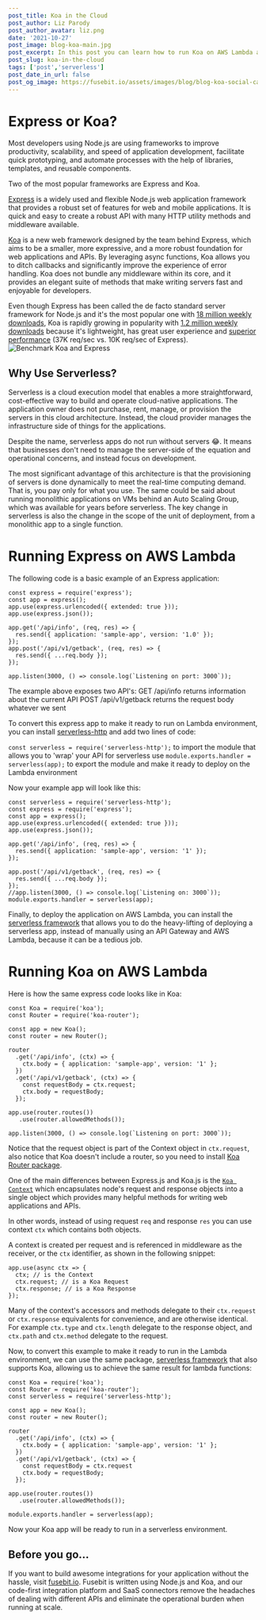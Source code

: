 ```yaml
---
post_title: Koa in the Cloud
post_author: Liz Parody
post_author_avatar: liz.png
date: '2021-10-27'
post_image: blog-koa-main.jpg
post_excerpt: In this post you can learn how to run Koa on AWS Lambda and the differences with Express.
post_slug: koa-in-the-cloud
tags: ['post','serverless']
post_date_in_url: false
post_og_image: https://fusebit.io/assets/images/blog/blog-koa-social-card.png
---
```


# Express or Koa? 

Most developers using Node.js are using frameworks to improve productivity, scalability, and speed of application development, facilitate quick prototyping, and automate processes with the help of libraries, templates, and reusable components.

Two of the most popular frameworks are Express and Koa. 

[Express](https://expressjs.com/) is a widely used and flexible Node.js web application framework that provides a robust set of features for web and mobile applications. It is quick and easy to create a robust API with many HTTP utility methods and middleware available.

[Koa](https://koajs.com/) is a new web framework designed by the team behind Express, which aims to be a smaller, more expressive, and a more robust foundation for web applications and APIs. By leveraging async functions, Koa allows you to ditch callbacks and significantly improve the experience of error handling. Koa does not bundle any middleware within its core, and it provides an elegant suite of methods that make writing servers fast and enjoyable for developers.

Even though Express has been called the de facto standard server framework for Node.js and it's the most popular one with [18 million weekly downloads](https://www.npmjs.com/package/express), Koa is rapidly growing in popularity with [1.2 million weekly downloads](https://www.npmjs.com/package/koa) because it's lightweight, has great user experience and [superior performance](https://www.fastify.io/benchmarks/) (37K req/sec vs. 10K req/sec of Express).
![Benchmark Koa and Express](blog-performance-koa-express.png "Benchmark Koa and Express")

## Why Use Serverless? 
Serverless is a cloud execution model that enables a more straightforward, cost-effective way to build and operate cloud-native applications. The application owner does not purchase, rent, manage, or provision the servers in this cloud architecture. Instead, the cloud provider manages the infrastructure side of things for the applications.

Despite the name, serverless apps do not run without servers 😂. It means that businesses don't need to manage the server-side of the equation and operational concerns, and instead focus on development.

The most significant advantage of this architecture is that the provisioning of servers is done dynamically to meet the real-time computing demand. That is, you pay only for what you use. The same could be said about running monolithic applications on VMs behind an Auto Scaling Group, which was available for years before serverless. The key change in serverless is also the change in the scope of the unit of deployment, from a monolithic app to a single function. 
# Running Express on AWS Lambda

The following code is a basic example of an Express application:

```
const express = require('express');
const app = express();
app.use(express.urlencoded({ extended: true }));
app.use(express.json());

app.get('/api/info', (req, res) => {
  res.send({ application: 'sample-app', version: '1.0' });
});
app.post('/api/v1/getback', (req, res) => {
  res.send({ ...req.body });
});

app.listen(3000, () => console.log(`Listening on port: 3000`));
```

The example above exposes two API's:
GET /api/info returns information about the current API
POST /api/v1/getback returns the request body whatever we sent

To convert this express app to make it ready to run on Lambda environment, you can install [serverless-http](https://www.npmjs.com/package/serverless-http) and add two lines of code:


`const serverless = require('serverless-http');` to import the module that allows you to 'wrap' your API for serverless use
`module.exports.handler = serverless(app);` to export the module and make it  ready to deploy on the Lambda environment

Now your example app will look like this:
```
const serverless = require('serverless-http');
const express = require('express');
const app = express();
app.use(express.urlencoded({ extended: true }));
app.use(express.json());

app.get('/api/info', (req, res) => {
  res.send({ application: 'sample-app', version: '1' });
});

app.post('/api/v1/getback', (req, res) => {
  res.send({ ...req.body });
});
//app.listen(3000, () => console.log(`Listening on: 3000`));
module.exports.handler = serverless(app);
```
Finally, to deploy the application on AWS Lambda, you can install the [serverless framework](https://www.npmjs.com/package/serverless) that allows you to do the heavy-lifting of deploying a serverless app, instead of manually using an API Gateway and AWS Lambda, because it can be a tedious job.

# Running Koa on AWS Lambda

Here is how the same express code looks like in Koa:

```
const Koa = require('koa');
const Router = require('koa-router');

const app = new Koa();
const router = new Router();

router
  .get('/api/info', (ctx) => {
    ctx.body = { application: 'sample-app', version: '1' };
  })
  .get('/api/v1/getback', (ctx) => {
    const requestBody = ctx.request;
    ctx.body = requestBody;
  });

app.use(router.routes())
   .use(router.allowedMethods());

app.listen(3000, () => console.log(`Listening on port: 3000`));
```

Notice that the request object is part of the Context object in `ctx.request`, also notice that Koa doesn't include a router, so you need to install [Koa Router package](https://www.npmjs.com/package/koa-router). 

One of the main differences between Express.js and Koa.js is the [`Koa Context`](https://koajs.com/#context) which encapsulates node's request and response objects into a single object which provides many helpful methods for writing web applications and APIs.

In other words, instead of using request `req` and response `res` you can use context `ctx` which contains both objects.

A context is created per request and is referenced in middleware as the receiver, or the `ctx` identifier, as shown in the following snippet:


```
app.use(async ctx => {
  ctx; // is the Context
  ctx.request; // is a Koa Request
  ctx.response; // is a Koa Response
});
```

Many of the context's accessors and methods delegate to their `ctx.request` or `ctx.response` equivalents for convenience, and are otherwise identical. For example `ctx.type` and `ctx.length` delegate to the response object, and `ctx.path` and `ctx.method` delegate to the request.

Now, to convert this example to make it ready to run in the Lambda environment, we can use the same package, [serverless framework](https://www.npmjs.com/package/serverless-http) that also supports Koa, allowing us to achieve the same result for lambda functions:


```
const Koa = require('koa');
const Router = require('koa-router');
const serverless = require('serverless-http');

const app = new Koa();
const router = new Router();

router
  .get('/api/info', (ctx) => {
    ctx.body = { application: 'sample-app', version: '1' };
  })
  .get('/api/v1/getback', (ctx) => {
    const requestBody = ctx.request
    ctx.body = requestBody;
  });

app.use(router.routes())
   .use(router.allowedMethods());

module.exports.handler = serverless(app);
```

Now your Koa app will be ready to run in a serverless environment. 

## Before you go…
If you want to build awesome integrations for your application without the hassle, visit [fusebit.io](https://fusebit.io/). Fusebit is written using Node.js and Koa, and our code-first integration platform and SaaS connectors remove the headaches of dealing with different APIs and eliminate the operational burden when running at scale.
